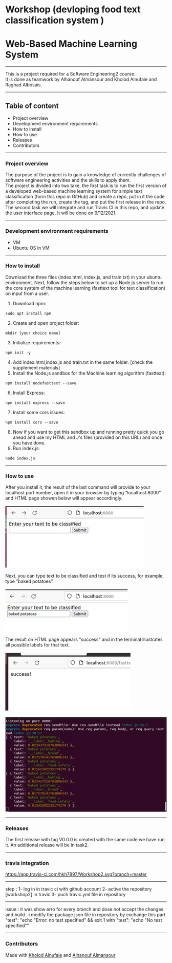 # Workshop (devloping food text classification system )
# Web-Based Machine Learning System
---

This is a project required for a Software Engineering2 course.<br>
It is done as teamwork by Alhanouf Almansour and Kholod Alnufaie and Raghad Albosais.

---
## Table of content
- Project overview
- Development environment requirements
- How to install
- How to use
- Releases
- Contributors 
---

### Project overview
The purpose of the project is to gain a knowledge of currently challenges of software engineering activities and the skills to apply them.  <br>
The project is divided into two take, the first task is to run the first version of a developed web-based machine learning system for simple text classification (form this repo in GitHub) and create a repo, put in it the code after completing the run, create the tag, and put the first release in the repo.<br>
The second task we will integrate and run Travis CI in this repo, and update the user interface page. It will be done on 9/12/2021.

---

### Development environment requirements
- VM 
- Ubuntu OS in VM

---

### How to install

Download the three files (index.html, index.js, and train.txt) in your ubuntu environment.
Next, follow the steps below to set up a Node js server to run the core system of the machine learning (fasttext tool for text classification) on input from a user.
1. Download npm: 
```
sudo apt install npm 
```
2. Create and open project folder:
```
mkdir [your choice name] 
```
3. Initialize requirements: 
```
npm init -y 
```
4. Add index.html,index.js and train.txt in the same folder. [check the supplement materials] 
5. Install the Node.js sandbox for the Machine learning algorithm (fasttext): 
```
npm install nodefasttext --save 
```
6. Install Express: 
```
npm install express --save 
```
7. Install some cors issues: 
```
npm install cors --save 
```
8. Now if you want to get this sandbox up and running pretty quick you go ahead and use my HTML and J's files (provided on this URL) and once you have done. 
9. Run index.js: 
```
node index.js
```
---

### How to use
After you install it, the result of the last command will provide to your localhost port number, open it in your browser by typing “localhost:8000” and HTML page showen below will appear accordingly.<br><br>
![HTML page start](Picture1.jpg)

Next, you can type text to be classified and test if its success, for example, type ”baked potatoes”. <br><br>
![type ”baked potatoes”](Picture2.png)

The result on HTML page appears "success" and in the terminal illustrates all possible labels for that text.<br><br>
![HTML page result](Picture3.png)<br><br>
![terninal result](Picture4.png)

---

### Releases
The first release with tag V0.0.0 is created with the same code we have run it. An additional release will be in task2.

---
### travis integration 
https://app.travis-ci.com/hkh7897/Workshop2.svg?branch=master

____ 
step :
1- log in in travic ci with github account 
2- active the repository [workshop2] in travic
3- puch travic.yml file in repository 
____
issue :
it was show erro for every branch and dose not accept the changes and build .
i modify the package.json file in repository by exchange this part 
 "test": "echo \"Error: no test specified\" && exit 1 
 with
   "test": "echo \"No test specified\""
____


 

### Contributors 

Made with [Kholod Alnufaie](https://github.com/hkh7897) and [Alhanouf Almansour](https://github.com/AlhanoufAlmans)
